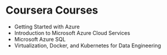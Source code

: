 # Coursera Courses

- Getting Started with Azure
- Introduction to Microsoft Azure Cloud Services
- Microsoft Azure SQL
- Virtualization, Docker, and Kubernetes for Data Engineering
